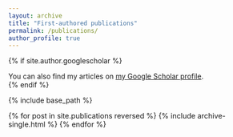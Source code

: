 ```yaml
---
layout: archive
title: "First-authored publications"
permalink: /publications/
author_profile: true
---
```

{% if site.author.googlescholar %}
  <div class="wordwrap">You can also find my articles on <a href="{{site.author.googlescholar}}">my Google Scholar profile</a>.</div>
{% endif %}

{% include base_path %}

<div style="font-size: 0.9rem;">
  {% for post in site.publications reversed %}
    {% include archive-single.html %}
  {% endfor %}
</div>

